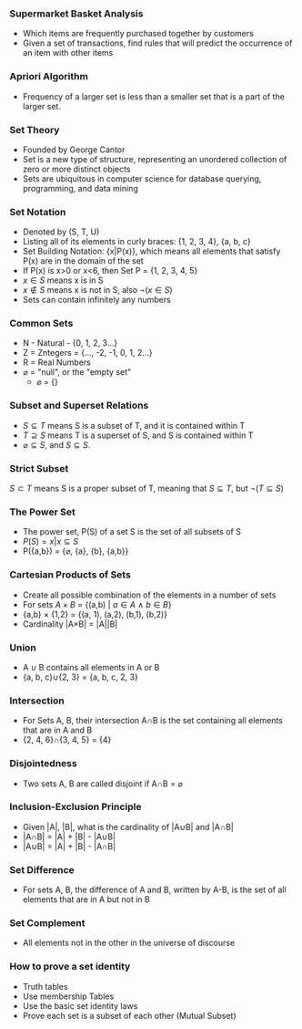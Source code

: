 ### Supermarket Basket Analysis
- Which items are frequently purchased together by customers
- Given a set of transactions, find rules that will predict the occurrence of an item with other items
### Apriori Algorithm
- Frequency of a larger set is less than a smaller set that is a part of the larger set.
### Set Theory
- Founded by George Cantor
- Set is a new type of structure, representing an unordered collection of zero or more distinct objects
- Sets are ubiquitous in computer science for database querying, programming, and data mining
### Set Notation
- Denoted by (S, T, U)
- Listing all of its elements in curly braces: {1, 2, 3, 4}, {a, b, c}
- Set Building Notation: {x|P(x)}, which means all elements that satisfy P(x) are in the domain of the set
- If P(x) is x>0 or x<6, then Set P = {1, 2, 3, 4, 5}
- $x\in S$ means x is in S
- $x \notin S$ means x is not in S, also $\lnot (x\in S)$
- Sets can contain infinitely any numbers
### Common Sets
- N - Natural - {0, 1, 2, 3...}
- Z = Zntegers = {..., -2, -1, 0, 1, 2...}
- R = Real Numbers
- $\varnothing$ = "null", or the "empty set"
	- $\varnothing$ = {}
### Subset and Superset Relations
- $S \subseteq T$ means S is a subset of T, and it is contained within T
- $T \supseteq S$ means T is a superset of S, and S is contained within T
- $\varnothing \subseteq S$, and $S \subseteq S$.
### Strict Subset
$S \subset T$ means S is a proper subset of T, meaning that $S \subseteq T$, but $\lnot (T \subseteq S)$
### The Power Set
- The power set, P(S) of a set S is the set of all subsets of S
- $P(S) = x|x\subseteq S$
- P({a,b}) = {$\varnothing$, {a}, {b}, {a,b}}
### Cartesian Products of Sets
- Create all possible combination of the elements in a number of sets
- For sets $A \times B$ = {(a,b) | $a\in A$ $\land$ $b\in B$}
- {a,b} $\times$ {1,2} = {(a, 1), (a,2), (b,1), (b,2)}
- Cardinality |A$\times$B| = |A||B|
### Union
- A $\cup$ B contains all elements in A or B
- {a, b, c}$\cup${2, 3} = {a, b, c, 2, 3}
### Intersection
- For Sets A, B, their intersection A$\cap$B is the set containing all elements that are in A and B
- {2, 4, 6}$\cap${3, 4, 5} = {4}
### Disjointedness
- Two sets A, B are called disjoint if A$\cap$B = $\varnothing$
### Inclusion-Exclusion Principle
- Given |A|, |B|, what is the cardinality of |A$\cup$B| and |A$\cap$B|
- |A$\cap$B| = |A| + |B| - |A$\cup$B|
- |A$\cup$B| = |A| + |B| - |A$\cap$B|
### Set Difference
- For sets A, B, the difference of A and B, written by A-B, is the set of all elements that are in A but not in B
### Set Complement
- All elements not in the other in the universe of discourse
### How to prove a set identity
- Truth tables
- Use membership Tables
- Use the basic set identity laws
- Prove each set is a subset of each other (Mutual Subset)
